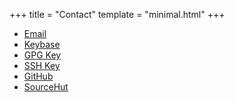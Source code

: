 +++
title = "Contact"
template = "minimal.html"
+++

-	[Email](mailto:remexre@gmail.com)
-	[Keybase](https://keybase.io/remexre)
-	[GPG Key](remexre.asc)
-	[SSH Key](id_rsa.pub)
-	[GitHub](https://github.com/remexre/)
-	[SourceHut](https://git.sr.ht/%7Eremexre/)
